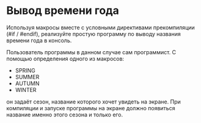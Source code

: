 # Вывод времени года

Используя макросы вместе с условными директивами прекомпиляции (#if / #endif), реализуйте простую программу по выводу названия времени года в консоль.

Пользователь программы в данном случае сам программист. 
С помощью определения одного из макросов: 
- SPRING
- SUMMER
- AUTUMN
- WINTER

он задаёт сезон, название которого хочет увидеть на экране. При компиляции и запуске программы на экране должно появиться название именно этого сезона и только его.
